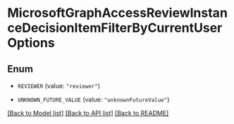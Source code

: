 # MicrosoftGraphAccessReviewInstanceDecisionItemFilterByCurrentUserOptions

## Enum


* `REVIEWER` (value: `"reviewer"`)

* `UNKNOWN_FUTURE_VALUE` (value: `"unknownFutureValue"`)


[[Back to Model list]](../README.md#documentation-for-models) [[Back to API list]](../README.md#documentation-for-api-endpoints) [[Back to README]](../README.md)


